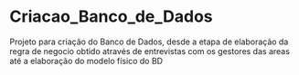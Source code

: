# Criacao_Banco_de_Dados
Projeto para criação do Banco de Dados, desde a etapa de elaboração da regra de negocio obtido através de entrevistas com os gestores das areas até a elaboração do modelo físico do BD
